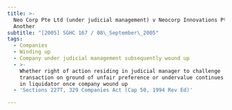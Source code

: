 ```yaml
---
title: >-
  Neo Corp Pte Ltd (under judicial management) v Neocorp Innovations Pte Ltd and
  Another
subtitle: "[2005] SGHC 167 / 08\_September\_2005"
tags:
  - Companies
  - Winding up
  - Company under judicial management subsequently wound up
  - >-
    Whether right of action residing in judicial manager to challenge
    transaction on ground of unfair preference or undervalue continues to reside
    in liquidator once company wound up
  - 'Sections 227T, 329 Companies Act (Cap 50, 1994 Rev Ed)'

---
```



